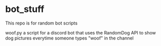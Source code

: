 # bot_stuff

This repo is for random bot scripts 

woof.py a script for a discord bot that uses the RandomDog API to show dog pictures everytime someone types "woof" in the channel
